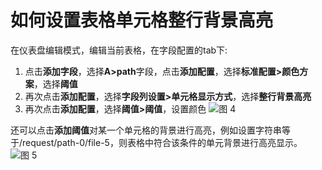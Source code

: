 # 如何设置表格单元格整行背景高亮

在仪表盘编辑模式，编辑当前表格，在字段配置的tab下:
1. 点击**添加字段**，选择**A>path**字段，点击**添加配置**，选择**标准配置>颜色方案**，选择**阈值**
2. 再次点击**添加配置**，选择**字段列设置>单元格显示方式**，选择**整行背景高亮**
3. 再次点击**添加配置**，选择**阈值>阈值**，设置颜色
![图 4](/img/src/visulization/tablePro/lineHighlight/lineHighlight2.png)

还可以点击**添加阈值**对某一个单元格的背景进行高亮，例如设置字符串等于/request/path-0/file-5，则表格中符合该条件的单元背景进行高亮显示。
![图 5](/img/src/visulization/tablePro/lineHighlight/lineHighlight3.png)